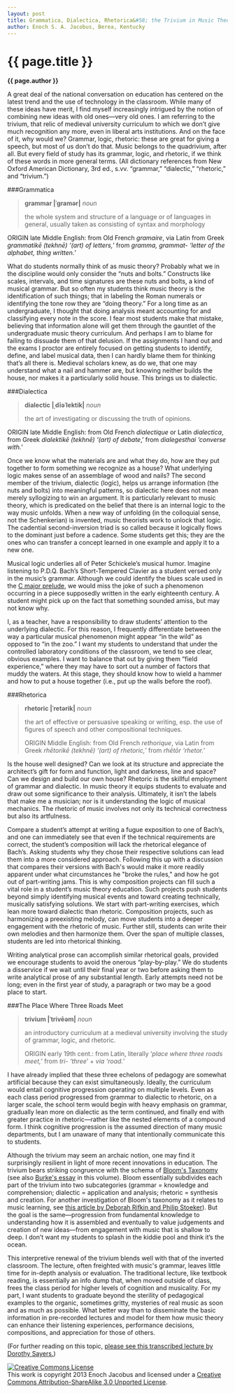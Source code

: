 ```yaml
---
layout: post
title: Grammatica, Dialectica, Rhetorica&#58; the Trivium in Music Theory Pedagogy
author: Enoch S. A. Jacobus, Berea, Kentucky
---
```


{{ page.title }}
================

**{{ page.author }}**

A great deal of the national conversation on education has centered on the latest trend and the use of technology in the classroom. While many of these ideas have merit, I find myself increasingly intrigued by the notion of combining new ideas with old ones—very old ones. I am referring to the trivium, that relic of medieval university curriculum to which we don’t give much recognition any more, even in liberal arts institutions. And on the face of it, why would we? Grammar, logic, rhetoric: these are great for giving a speech, but most of us don’t do that. Music belongs to the quadrivium, after all. But every field of study has its grammar, logic, and rhetoric, if we think of these words in more general terms. (All dictionary references from New Oxford American Dictionary, 3rd ed., s.vv. “grammar,” “dialectic,” “rhetoric,” and “trivium.”)

###Grammatica

>__grammar |ˈgramər|__ _noun_
>
>the whole system and structure of a language or of languages in general, usually taken as consisting of syntax and morphology  
>
ORIGIN late Middle English: from Old French _gramaire_, via Latin from Greek _grammatikē (tekhnē) ‘(art) of letters,_’ from _gramma, grammat- ‘letter of the alphabet, thing written._’

What do students normally think of as music theory? Probably what we in the discipline would only consider the “nuts and bolts.” Constructs like scales, intervals, and time signatures are these nuts and bolts, a kind of musical grammar. But so often my students think music theory is the identification of such things; that in labeling the Roman numerals or identifying the tone row they are “doing theory.” For a long time as an undergraduate, I thought that doing analysis meant accounting for and classifying every note in the score. I fear most students make that mistake, believing that information alone will get them through the gauntlet of the undergraduate music theory curriculum. And perhaps I am to blame for failing to dissuade them of that delusion. If the assignments I hand out and the exams I proctor are entirely focused on getting students to identify, define, and label musical data, then I can hardly blame them for thinking that’s all there is. Medieval scholars knew, as do we, that one may understand what a nail and hammer are, but knowing neither builds the house, nor makes it a particularly solid house. This brings us to dialectic.

###Dialectica

>__dialectic |ˌdīəˈlektik|__ _noun_
>
>the art of investigating or discussing the truth of opinions.
>
ORIGIN late Middle English: from Old French _dialectique_ or Latin _dialectica_, from Greek _dialektikē (tekhnē) ‘(art) of debate_,’ from _dialegesthai ‘converse with._’


Once we know what the materials are and what they do, how are they put together to form something we recognize as a house? What underlying logic makes sense of an assemblage of wood and nails? The second member of the trivium, dialectic (logic), helps us arrange information (the nuts and bolts) into meaningful patterns, so dialectic here does not mean merely syllogizing to win an argument. It is particularly relevant to music theory, which is predicated on the belief that there is an internal logic to the way music unfolds. When a new way of unfolding (in the colloquial sense, not the Schenkerian) is invented, music theorists work to unlock that logic. The cadential second-inversion triad is so called because it logically flows to the dominant just before a cadence. Some students get this; they are the ones who can transfer a concept learned in one example and apply it to a new one.

Musical logic underlies all of Peter Schickele’s musical humor. Imagine listening to P.D.Q. Bach’s Short-Tempered Clavier as a student versed only in the music’s grammar. Although we could identify the blues scale used in the [C major prelude](http://www.youtube.com/watch?v=7j6vrcbi470), we would miss the joke of such a phenomenon occurring in a piece supposedly written in the early eighteenth century. A student might pick up on the fact that something sounded amiss, but may not know why.

I, as a teacher, have a responsibility to draw students’ attention to the underlying dialectic. For this reason, I frequently differentiate between the way a particular musical phenomenon might appear “in the wild” as opposed to “in the zoo.” I want my students to understand that under the controlled laboratory conditions of the classroom, we tend to see clear, obvious examples. I want to balance that out by giving them “field experience,” where they may have to sort out a number of factors that muddy the waters. At this stage, they should know how to wield a hammer and how to put a house together (i.e., put up the walls before the roof).

###Rhetorica

>__rhetoric |ˈretərik|__ _noun_
>
>the art of effective or persuasive speaking or writing, esp. the use of figures of speech and other compositional techniques.
>
>ORIGIN Middle English: from Old French _rethorique_, via Latin from Greek _rhētorikē (tekhnē) ‘(art) of rhetoric,_’ from _rhētōr ‘rhetor._’

Is the house well designed? Can we look at its structure and appreciate the architect’s gift for form and function, light and darkness, line and space? Can we design and build our own house? Rhetoric is the skillful employment of grammar and dialectic. In music theory it equips students to evaluate and draw out some significance to their analysis. Ultimately, it isn’t the labels that make me a musician; nor is it understanding the logic of musical mechanics. The rhetoric of music involves not only its technical correctness but also its artfulness.

Compare a student’s attempt at writing a fugue exposition to one of Bach’s, and one can immediately see that even if the technical requirements are correct, the student’s composition will lack the rhetorical elegance of Bach’s. Asking students why they chose their respective solutions can lead them into a more considered approach. Following this up with a discussion that compares their versions with Bach's would make it more readily apparent under what circumstances he "broke the rules," and how he got out of part-writing jams. This is why composition projects can fill such a vital role in a student’s music theory education. Such projects push students beyond simply identifying musical events and toward creating technically, musically satisfying solutions. We start with part-writing exercises, which lean more toward dialectic than rhetoric. Composition projects, such as harmonizing a preexisting melody, can move students into a deeper engagement with the rhetoric of music. Further still, students can write their own melodies and then harmonize them. Over the span of multiple classes, students are led into rhetorical thinking.

Writing analytical prose can accomplish similar rhetorical goals, provided we encourage students to avoid the onerous “play-by-play.” We do students a disservice if we wait until their final year or two before asking them to write analytical prose of any substantial length. Early attempts need not be long; even in the first year of study, a paragraph or two may be a good place to start.

###The Place Where Three Roads Meet

>__trivium |ˈtrivēəm|__ _noun_
>
>an introductory curriculum at a medieval university involving the study of grammar, logic, and rhetoric.
>
>ORIGIN early 19th cent.: from Latin, literally ‘_place where three roads meet,_’ from _tri- ‘three_’ + _via ‘road._’

I have already implied that these three echelons of pedagogy are somewhat artificial because they can exist simultaneously. Ideally, the curriculum would entail cognitive progression operating on multiple levels. Even as each class period progressed from grammar to dialectic to rhetoric, on a larger scale, the school term would begin with heavy emphasis on grammar, gradually lean more on dialectic as the term continued, and finally end with greater practice in rhetoric—rather like the nested elements of a compound form. I think cognitive progression is the assumed direction of many music departments, but I am unaware of many that intentionally communicate this to students.

Although the trivium may seem an archaic notion, one may find it surprisingly resilient in light of more recent innovations in education. The trivium bears striking congruence with the schema of [Bloom's Taxonomy](http://ww2.odu.edu/educ/roverbau/Bloom/blooms_taxonomy.htm) (see also [Burke's essay](burke.html) in this volume). Bloom essentially subdivides each part of the trivium into two subcategories (grammar = knowledge and comprehension; dialectic = application and analysis; rhetoric = synthesis and creation. For another investigation of Bloom's taxonomy as it relates to music learning, see [this article by Deborah Rifkin and Philip Stoeker](http://jmtp.ou.edu/journal-article/revised-taxonomy-music-learning)). But the goal is the same—progression from fundamental knowledge to understanding how it is assembled and eventually to value judgements and creation of new ideas—from engagement with music that is shallow to deep. I don’t want my students to splash in the kiddie pool and think it’s the ocean.

This interpretive renewal of the trivium blends well with that of the inverted classroom. The lecture, often freighted with music's grammar, leaves little time for in-depth analysis or evaluation. The traditional lecture, like textbook reading, is essentially an info dump that, when moved outside of class, frees the class period for higher levels of cognition and musicality. For my part, I want students to graduate beyond the sterility of pedagogical examples to the organic, sometimes gritty, mysteries of real music as soon and as much as possible. What better way than to disseminate the basic information in pre-recorded lectures and model for them how music theory can enhance their listening experiences, performance decisions, compositions, and appreciation for those of others.

(For further reading on this topic, [please see this transcribed lecture by Dorothy Sayers.](http://www.gbt.org/text/sayers.html))

<a rel="license" href="http://creativecommons.org/licenses/by-sa/3.0/"><img alt="Creative Commons License" style="border-width:0" src="http://i.creativecommons.org/l/by-sa/3.0/88x31.png" /></a><br />This work is copyright 2013 Enoch Jacobus and licensed under a <a rel="license" href="http://creativecommons.org/licenses/by-sa/3.0/">Creative Commons Attribution-ShareAlike 3.0 Unported License</a>.
